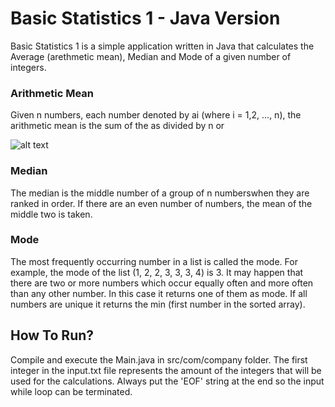 # Basic Statistics 1 - Java Version

Basic Statistics 1 is a simple application written in Java that calculates the Average (arethmetic mean), Median and Mode of a given number of integers.

### Arithmetic Mean
 
Given n numbers, each number denoted by ai (where i = 1,2, ..., n), the arithmetic mean is the sum of the as divided by n or
 
 ![alt text](https://wikimedia.org/api/rest_v1/media/math/render/svg/97821b8c43e3182faa22db06932846d1550866fb)
 
 ### Median
 
The median is the middle number of a group of n numberswhen they are ranked in order. If there are an even number of numbers, the mean of the middle two is taken.

### Mode

The most frequently occurring number in a list is called the mode. For example, the mode of the list (1, 2, 2, 3, 3, 3, 4) is 3. It may happen that there are two or more numbers which occur equally often and more often than any other number. In this case it returns one of them as mode. If all numbers are unique it returns the min (first number in the sorted array).

## How To Run?

Compile and execute the Main.java in src/com/company folder. The first integer in the input.txt file represents the amount of the integers that will be used for the calculations. Always put the 'EOF' string at the end so the input while loop can be terminated.
